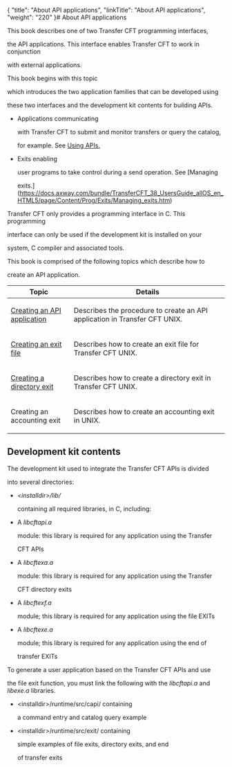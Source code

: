 {
    "title": "About API applications",
    "linkTitle": "About API applications",
    "weight": "220"
}# <span id="Building_CFT_API_applications"></span>About API applications

This book describes one of two Transfer CFT programming interfaces,
the API applications. This interface enables Transfer CFT to work in conjunction
with external applications.

This book begins with this topic
which introduces the two application families that can be developed using
these two interfaces and the development kit contents for building APIs.

-   Applications communicating
    with Transfer CFT to submit and monitor transfers or query the catalog,
    for example. See [Using APIs.](https://docs.axway.com/bundle/TransferCFT_38_UsersGuide_allOS_en_HTML5/page/Content/Prog/API/Using_APIs.htm)
-   Exits enabling
    user programs to take control during a send operation. See [Managing
    exits.](https://docs.axway.com/bundle/TransferCFT_38_UsersGuide_allOS_en_HTML5/page/Content/Prog/Exits/Managing_exits.htm)

Transfer CFT only provides a programming interface in C. This programming
interface can only be used if the development kit is installed on your
system, C compiler and associated tools.

This book is comprised of the following topics which describe how to
create an API application.

<table cellspacing="0">
   <col/>
   <col/>
   <thead>
      <tr>
         <th>Topic</th>
         <th>Details
</th>
      </tr>
   </thead>
   <tbody>
      <tr>
         <td width="29.021%">
            <p><a href="../creating_an_api_application">Creating an API 
 application</a>
</p>
         </td>
         <td width="70.979%">
            <p>Describes the procedure to create an API application in 
  <span>Transfer CFT</span> UNIX.</p>
         </td>
      </tr>
      <tr>
         <td width="29.021%">
            <p><a href="../creating_an_exit_file">Creating an exit file</a>
</p>
         </td>
         <td width="70.979%">
            <p>Describes how to create an exit file for  <span>Transfer CFT</span> UNIX.</p>
         </td>
      </tr>
      <tr>
         <td colspan="1" rowspan="1" width="29.021%">
            <p><a href="../creating_a_directory_exit">Creating a directory 
 exit</a>
</p>
         </td>
         <td colspan="1" rowspan="1" width="70.979%">
            <p>Describes how to create a directory exit in  <span>Transfer CFT</span> 
 UNIX.</p>
         </td>
      </tr>
      <tr>
         <td colspan="1" rowspan="1" width="29.021%">
            <p>Creating an accounting 
 exit</p>
         </td>
         <td colspan="1" rowspan="1" width="70.979%">
            <p>Describes how to create an accounting exit in UNIX.</p>
         </td>
      </tr>
   </tbody>
</table>

## <span id="Development_kit_contents"></span>Development kit contents

The development kit used to integrate the Transfer CFT APIs is divided
into several directories:

-   *&lt;installdir>/lib/*
    containing all required libraries, in C, including:
-   A *libcftapi.a*
    module: this library is required for any application using the Transfer
    CFT APIs
-   A *libcftexa.a*
    module: this library is required for any application using the Transfer
    CFT directory exits
-   A *libcftexf.a*
    module; this library is required for any application using the file EXITs
-   A *libcftexe.a*
    module; this library is required for any application using the end of
    transfer EXITs

To generate a user application based on the Transfer CFT APIs and use
the file exit function, you must link the following with the *libcftapi.a* and *libexe.a* libraries.

-   &lt;installdir>/runtime/src/capi/ containing
    a command entry and catalog query example
-   &lt;installdir>/runtime/src/exit/ containing
    simple examples of file exits, directory exits, and end
    of transfer exits
